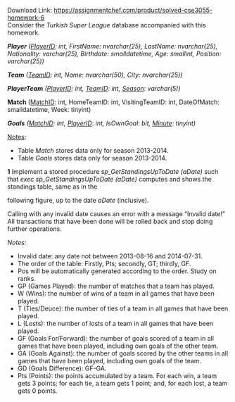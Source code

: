 Download Link: https://assignmentchef.com/product/solved-cse3055-homework-6
<br>
Consider the <em>Turkish Super League</em> database accompanied with this homework.

<strong><em>Player</em></strong><em> (<u>PlayerID</u></em><em>: int</em><em>,   FirstName</em><em>: nvarchar(25)</em><em>,   LastName</em><em>: nvarchar(25)</em><em>,   Nationality</em><em>: varchar(25)</em><em>,   Birthdate</em><em>: smalldatetime</em><em>,   Age</em><em>: smallint</em><em>,   Position</em><em>: varchar(25)</em><em>) </em>

<strong><em>Team</em></strong><em> (<u>TeamID</u></em><em>: int</em><em>,   Name</em><em>: nvarchar(50)</em><em>,   City</em><em>: nvarchar(25)</em><em>) </em>

<strong><em>PlayerTeam</em></strong><em> (<u>PlayerID</u></em><em>: int</em><em>,   <u>TeamID</u></em><em>: int</em><em>,   <u>Season</u></em><em>: varchar(5)</em><em>) </em>

<strong>Match</strong> (<u>MatchID</u>: int,   HomeTeamID: int,   VisitingTeamID: int,   DateOfMatch: smalldatetime,   Week: tinyint)

<strong><em>Goals</em></strong><em> (<u>MatchID</u></em><em>: int</em><em>,   <u>PlayerID</u></em><em>: int</em><em>,   IsOwnGoal</em><em>: bit</em><em>,   <u>Minute</u></em><em>: tinyint</em><em>) </em>

<u>Notes</u>:

<ul>

 <li>Table <em>Match</em> stores data only for season 2013-2014.</li>

 <li>Table <em>Goals</em> stores data only for season 2013-2014.</li>

</ul>

<strong>1</strong> Implement a stored procedure <em>sp_GetStandingsUpToDate (aDate)</em> such that <em>exec sp_GetStandingsUpToDate (aDate)</em> computes and shows the standings table, same as in the

following figure, up to the date <em>aDate</em> (inclusive).

Calling with any invalid date causes an error with a message “Invalid date!” All transactions that have been done will be rolled back and stop doing further operations.<strong>           </strong>

<strong> </strong>

<em>Notes: </em>

<ul>

 <li>Invalid date: any date not between 2013-08-16 and 2014-07-31.</li>

 <li>The order of the table: Firstly, Pts; secondly, GT; thirdly, GF.</li>

 <li>Pos will be automatically generated according to the order. Study on ranks.</li>

 <li>GP (Games Played): the number of matches that a team has played.</li>

 <li>W (Wins): the number of wins of a team in all games that have been played.</li>

 <li>T (Ties/Deuce): the number of ties of a team in all games that have been played.</li>

 <li>L (Losts): the number of losts of a team in all games that have been played.</li>

 <li>GF (Goals For/Forward): the number of goals scored of a team in all games that have been played, including own goals of the other team.</li>

 <li>GA (Goals Against): the number of goals scored by the other teams in all games that have been played, including own goals of the team.</li>

 <li>GD (Goals Difference): GF-GA.</li>

 <li>Pts (Points): the points accumulated by a team. For each win, a team gets 3 points; for each tie, a team gets 1 point; and, for each lost, a team gets 0 points.</li>

</ul>


